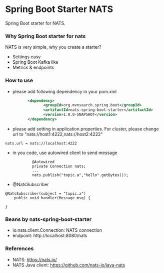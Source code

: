 Spring Boot Starter NATS
===========================
Spring Boot starter for NATS.

### Why Spring Boot starter for nats
NATS is very simple, why you create a starter?

* Settings easy
* Spring Boot Kafka like
* Metrics & endpoints

### How to use

* please add following dependency in your pom.xml
```xml
          <dependency>
                 <groupId>org.mvnsearch.spring.boot</groupId>
                 <artifactId>nats-spring-boot-starter</artifactId>
                 <version>1.0.0-SNAPSHOT</version>
          </dependency>
```

* please add setting in application.properties. For cluster, please change url to "nats://host1:4222,nats://host2:4222"
```
nats.url = nats://localhost:4222
```

* in you code, use autowired client to send message

```
            @Autowired
            private Connection nats;
            ...
            nats.publish("topic.a","hello".getBytes());
```

* @NatsSubscriber

```
@NatsSubscriber(subject = "topic.a")
    public void handler(Message msg) {

}
```

### Beans by nats-spring-boot-starter

* io.nats.client.Connection: NATS connection
* endpoint: http://localhost:8080/nats


### References

* NATS:  https://nats.io/
* NATS Java client: https://github.com/nats-io/java-nats
